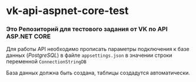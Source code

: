 # vk-api-aspnet-core-test
### Это Репозиторий для тестового задания от VK по API ASP.NET CORE

Для работы API необходимо прописать параметры подключения к базе данных (*PostgreSQL*) в файле `appsettings.json` в значении строки переменной `ConnectionStringDB`

База данных должна быть создана, таблицы создадутся автоматически.
